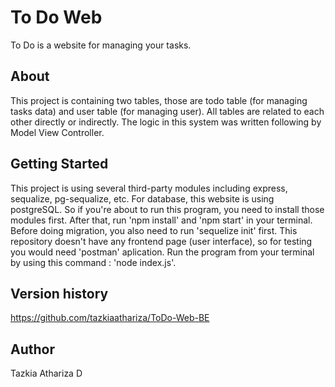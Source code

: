 # To Do Web
To Do is a website for managing your tasks.

## About
This project is containing two tables, those are todo table (for managing tasks data) and user table (for managing user). All tables are related to each other directly or indirectly. The logic in this system was written following by Model View Controller.

## Getting Started
This project is using several third-party modules including express, sequalize, pg-sequalize, etc. For database, this website is using postgreSQL. So if you're about to run this program, you need to install those modules first. After that, run 'npm install' and 'npm start' in your terminal. Before doing migration, you also need to run 'sequelize init' first. This repository doesn't have any frontend page (user interface), so for testing you would need 'postman' aplication. Run the program from your terminal by using this command : 'node index.js'.

## Version history
https://github.com/tazkiaathariza/ToDo-Web-BE

## Author
Tazkia Athariza D
